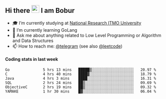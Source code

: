 ## Hi there <img src="https://media.giphy.com/media/hvRJCLFzcasrR4ia7z/giphy.gif" width="25px" height="25px"> I am Bobur

- :mortar_board: I’m currently studying at [National Research ITMO University](https://itmo.ru/)
- :seedling: I’m currently learning GoLang
- :speech_balloon: Ask me about anything related to Low Level Programming or Algorithm and Data Structures
- :mailbox: How to reach me: [@telegram](https://t.me/octoant) (see also [@leetcode](https://leetcode.com/octoant/))    

#### Coding stats in last week

<!--START_SECTION:waka-->

```text
Go               5 hrs 13 mins   █████▒░░░░░░░░░░░░░░░░░░░   20.97 %
C                4 hrs 40 mins   ████▓░░░░░░░░░░░░░░░░░░░░   18.79 %
Java             4 hrs 3 mins    ████░░░░░░░░░░░░░░░░░░░░░   16.31 %
SQL              2 hrs 24 mins   ██▒░░░░░░░░░░░░░░░░░░░░░░   09.69 %
ObjectiveC       2 hrs 19 mins   ██▒░░░░░░░░░░░░░░░░░░░░░░   09.32 %
YAMAKE           1 hr 30 mins    █▓░░░░░░░░░░░░░░░░░░░░░░░   06.04 %
```

<!--END_SECTION:waka-->
